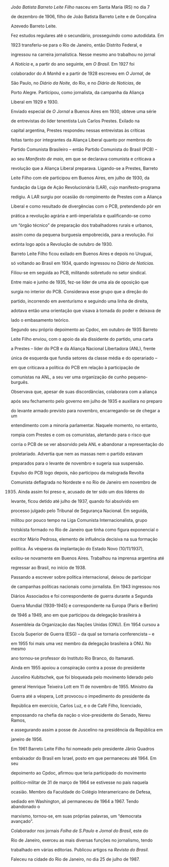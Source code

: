 

*João Batista Barreto Leite Filho* nasceu em Santa Maria (RS) no dia 7

de dezembro de 1906, filho de João Batista Barreto Leite e de Gonçalina

Azevedo Barreto Leite.



Fez estudos regulares até o secundário, prosseguindo como autodidata. Em

1923 transferiu-se para o Rio de Janeiro, então Distrito Federal, e

ingressou na carreira jornalística. Nesse mesmo ano trabalhou no jornal

*A Notícia* e, a partir do ano seguinte, em *O Brasil.* Em 1927 foi

colaborador do *A Manhã* e a partir de 1928 escreveu em *O Jornal*, de

São Paulo, no *Diário da Noite,* do Rio, e no *Diário de Notícias*, de

Porto Alegre. Participou, como jornalista, da campanha da Aliança

Liberal em 1929 e 1930.



Enviado especial de *O Jornal* a Buenos Aires em 1930, obteve uma série

de entrevistas do líder tenentista Luís Carlos Prestes. Exilado na

capital argentina, Prestes respondeu nessas entrevistas às críticas

feitas tanto por integrantes da Aliança Liberal quanto por membros do

Partido Comunista Brasileiro – então Partido Comunista do Brasil (PCB) –

ao seu *Manifesto de maio,* em que se declarava comunista e criticava a

revolução que a Aliança Liberal preparava. Ligando-se a Prestes, Barreto

Leite Filho com ele participou em Buenos Aires, em julho de 1930, da

fundação da Liga de Ação Revolucionária (LAR), cujo manifesto-programa

redigiu. A LAR surgiu por ocasião do rompimento de Prestes com a Aliança

Liberal e como resultado de divergências com o PCB, pretendendo pôr em

prática a revolução agrária e anti-imperialista e qualificando-se como

um “órgão técnico” de preparação dos trabalhadores rurais e urbanos,

assim como da pequena burguesia empobrecida, para a revolução. Foi

extinta logo após a Revolução de outubro de 1930.



Barreto Leite Filho ficou exilado em Buenos Aires e depois no Uruguai,

só voltando ao Brasil em 1934, quando ingressou no *Diário de Notícias.*

Filiou-se em seguida ao PCB, militando sobretudo no setor sindical.

Entre maio e junho de 1935, fez-se líder de uma ala de oposição que

surgia no interior do PCB. Considerava esse grupo que a direção do

partido, incorrendo em aventurismo e seguindo uma linha de direita,

adotava então uma orientação que visava à tomada do poder e deixava de

lado o embasamento teórico.



Segundo seu próprio depoimento ao Cpdoc, em outubro de 1935 Barreto

Leite Filho enviou, com o apoio da ala dissidente do partido, uma carta

a Prestes – líder do PCB e da Aliança Nacional Libertadora (ANL), frente

única de esquerda que fundia setores da classe média e do operariado –

em que criticava a política do PCB em relação à participação de

comunistas na ANL, a seu ver uma organização de cunho pequeno-burguês.

Observava que, apesar de suas discordâncias, colaborara com a aliança

após seu fechamento pelo governo em julho de 1935 e auxiliara no preparo

do levante armado previsto para novembro, encarregando-se de chegar a um

entendimento com a minoria parlamentar. Naquele momento, no entanto,

rompia com Prestes e com os comunistas, alertando para o risco que

corria o PCB de se ver absorvido pela ANL e abandonar a representação do

proletariado. Advertia que nem as massas nem o partido estavam

preparados para o levante de novembro e sugeria sua suspensão.



Expulso do PCB logo depois, não participou da malograda Revolta

Comunista deflagrada no Nordeste e no Rio de Janeiro em novembro de

1935. Ainda assim foi preso e, acusado de ter sido um dos líderes do

levante, ficou detido até julho de 1937, quando foi absolvido em

processo julgado pelo Tribunal de Segurança Nacional. Em seguida,

militou por pouco tempo na Liga Comunista Internacionalista, grupo

trotskista formado no Rio de Janeiro que tinha como figura exponencial o

escritor Mário Pedrosa, elemento de influência decisiva na sua formação

política. Às vésperas da implantação do Estado Novo (10/11/1937),

exilou-se novamente em Buenos Aires. Trabalhou na imprensa argentina até

regressar ao Brasil, no início de 1938.



Passando a escrever sobre política internacional, deixou de participar

de campanhas políticas nacionais como jornalista. Em 1943 ingressou nos

Diários Associados e foi correspondente de guerra durante a Segunda

Guerra Mundial (1939-1945) e correspondente na Europa (Paris e Berlim)

de 1946 a 1949, ano em que participou da delegação brasileira à

Assembleia da Organização das Nações Unidas (ONU). Em 1954 cursou a

Escola Superior de Guerra (ESG) – da qual se tornaria conferencista – e

em 1955 foi mais uma vez membro da delegação brasileira à ONU. No mesmo

ano tornou-se professor do Instituto Rio Branco, do Itamarati.



Ainda em 1955 apoiou a conspiração contra a posse do presidente

Juscelino Kubitschek, que foi bloqueada pelo movimento liderado pelo

general Henrique Teixeira Lott em 11 de novembro de 1955. Ministro da

Guerra até a véspera, Lott provocou o impedimento do presidente da

República em exercício, Carlos Luz, e o de Café Filho, licenciado,

empossando na chefia da nação o vice-presidente do Senado, Nereu Ramos,

e assegurando assim a posse de Juscelino na presidência da República em

janeiro de 1956.



Em 1961 Barreto Leite Filho foi nomeado pelo presidente Jânio Quadros

embaixador do Brasil em Israel, posto em que permaneceu até 1964. Em seu

depoimento ao Cpdoc, afirmou que teria participado do movimento

político-militar de 31 de março de 1964 se estivesse no país naquela

ocasião. Membro da Faculdade do Colégio Interamericano de Defesa,

sediado em Washington, ali permaneceu de 1964 a 1967. Tendo abandonado o

marxismo, tornou-se, em suas próprias palavras, um “democrata avançado”.



Colaborador nos jornais *Folha de S.Paulo* e *Jornal do Brasil*, este do

Rio de Janeiro, exerceu as mais diversas funções no jornalismo, tendo

trabalhado em várias editorias. Publicou artigos na *Revista do Brasil.*



Faleceu na cidade do Rio de Janeiro, no dia 25 de julho de 1987.



